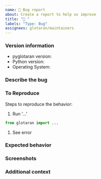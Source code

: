 ```yaml
---
name: 🐛 Bug report
about: Create a report to help us improve
title: "🐛 "
labels: "Type: Bug"
assignees: glotaran/maintainers
---
```


### Version information

- pyglotaran version:
- Python version:
- Operating System:

### Describe the bug

<!-- A clear and concise description of what the bug is. -->

### To Reproduce

Steps to reproduce the behavior:

<!-- Minimal example -->

1. Run '...'

```python
from glotaran import ...
```

1. See error

<!-- Link to runnable example or upload files -->

### Expected behavior

<!-- A clear and concise description of what you expected to happen. -->

### Screenshots

<!-- If applicable, add screenshots to help explain your problem. -->

### Additional context

<!-- Add any other context about the problem here. -->
